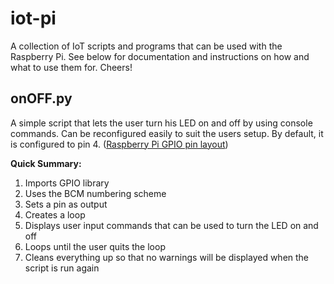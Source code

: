 # iot-pi

A collection of IoT scripts and programs that can be used with the Raspberry Pi. See below for documentation and instructions on how and what to use them for. Cheers!

<h2>onOFF.py</h2>

A simple script that lets the user turn his LED on and off by using console commands. Can be reconfigured easily to suit the users setup. By default, it is configured to pin 4. (<a href="http://www.elektronik-kompendium.de/sites/raspberry-pi/fotos/raspberry-pi-15.jpg">Raspberry Pi GPIO pin layout</a>)

<b>Quick Summary:</b><br>
1. Imports GPIO library<br>
2. Uses the BCM numbering scheme<br>
3. Sets a pin as output<br>
4. Creates a loop<br>
5. Displays user input commands that can be used to turn the LED on and off<br>
6. Loops until the user quits the loop<br>
7. Cleans everything up so that no warnings will be displayed when the script is run again

